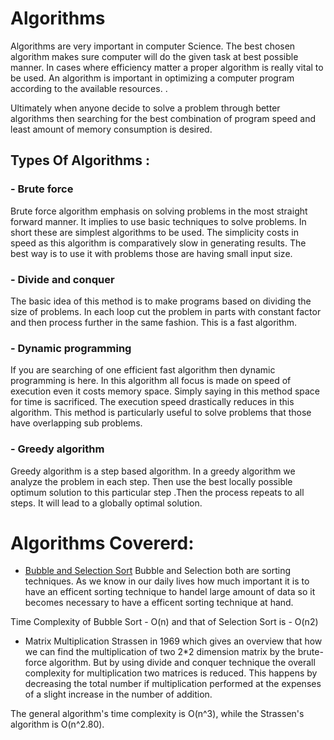 # Algorithms
Algorithms are very important in computer Science. The best chosen algorithm makes sure computer will do the given task at best possible manner. In cases where efficiency matter a proper algorithm is really vital to be used. An algorithm is important in optimizing a computer program according to the available resources.  .

Ultimately when anyone decide to solve a problem through better algorithms then searching for  the best combination of program speed and least amount of memory consumption is desired. 

## Types Of Algorithms : 

  ### - Brute force
Brute force algorithm emphasis on solving problems in the most straight forward manner. It implies to use basic techniques to solve problems. In short these are simplest algorithms to be used. The simplicity costs in speed as this algorithm is comparatively slow in generating results. The best way is to use it with problems those are having small input size.

  ### - Divide and conquer

The basic idea of this method is to make programs based on dividing the size of problems. In each loop cut the problem in parts with constant factor and then process further in the same fashion. This is a fast algorithm.

  ### - Dynamic programming

If you are searching of one efficient fast algorithm then dynamic programming is here. In this algorithm all focus is made on speed of execution even it costs memory space. Simply saying in this method space for time is sacrificed. The execution speed drastically reduces in this algorithm. This method is particularly useful to solve problems that those have overlapping sub problems.

  ### - Greedy algorithm

Greedy algorithm is a step based algorithm. In a greedy algorithm we analyze the problem in each step. Then use the best locally possible optimum solution to this particular step .Then the process repeats to all steps. It will lead to a globally optimal solution.

# Algorithms Covererd:

 - [Bubble and Selection Sort](https://github.com/Saurabhdimri06/Algorithms-implementation-using-C/tree/master/Bubble%20and%20selection%20sort) Bubble and Selection both are sorting techniques. As we know in our daily lives how much  important it is to have an efficent sorting technique to handel large amount of data so it becomes necessary to have a efficent  sorting technique at hand.

Time Complexity of Bubble Sort - O(n) and that of Selection Sort is -	O(n2)

 - Matrix Multiplication
 Strassen in 1969 which gives an overview that how we can find the multiplication of two 2*2 dimension matrix by the brute-force algorithm. But by using divide and conquer technique the overall complexity for multiplication two matrices is reduced. This happens by decreasing the total number if multiplication performed at the expenses of a slight increase in the number of addition.

  The general algorithm's time complexity is O(n^3), while the Strassen's algorithm is O(n^2.80).
